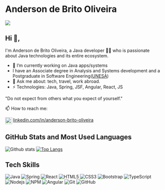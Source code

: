 # Anderson de Brito Oliveira

![](http://estruyf-github.azurewebsites.net/api/VisitorHit?user=andersondebrito&repo=andersondebrito&countColorcountColor)

## Hi 👋, 
I'm Anderson de Brito Oliveira, a Java developer 👨‍💻 who is passionate about Java technologies and its entire ecosystem. 

- 🔭 I’m currently working on Java apps/systems
- I have an Associate degree in Analysis and Systems development and a Postgraduate in Software Engineering([UNESA](https://portal.estacio.br/))
- 💬 Ask me about: tech, travel, work abroad.
- ⚡ Technologies: Java, Spring, JSF, Angular, React, JS

"Do not expect from others what you expect of yourself." 

📫 How to reach me:

[<img align="left" alt="anderson-brito-oliveira @ LinkedIn" width="22px" src="https://cdn.jsdelivr.net/npm/simple-icons@v3/icons/linkedin.svg"> linkedin.com/in/anderson-brito-oliveira](https://linkedin.com/in/anderson-brito-oliveira)<br clear=all>

## GitHub Stats and Most Used Languages

![Github stats](https://github-readme-stats.vercel.app/api?username=andersondebrito&hide=issues&theme=gruvbox&show_icons=true&hide_border=false&count_private=true&include_all_commits=true&line_height=24.5)
[![Top Langs](https://github-readme-stats.vercel.app/api/top-langs/?username=andersondebrito&layout=compact&theme=gruvbox&langs_count=10)](https://github.com/andersondebrito/github-readme-stats)

## Tech Skills

![Java](https://img.shields.io/badge/-Java-black?style=flat-square&logo=java)
![Spring](https://img.shields.io/badge/-spring-black?style=flat-square&logo=spring)
![React](https://img.shields.io/badge/-React-black?style=flat-square&logo=react)
![HTML5](https://img.shields.io/badge/-HTML5-E34F26?style=flat-square&logo=html5&logoColor=white)
![CSS3](https://img.shields.io/badge/-CSS3-1572B6?style=flat-square&logo=css3)
![Bootstrap](https://img.shields.io/badge/-Bootstrap-563D7C?style=flat-square&logo=bootstrap)
![TypeScript](https://img.shields.io/badge/-TypeScript-007ACC?style=flat-square&logo=typescript)
![Nodejs](https://img.shields.io/badge/NodeJs-339933.svg?logo=node.js&logoColor=white)
![NPM](https://img.shields.io/badge/NPM-CB3837.svg?logo=npm)
![Angular](https://img.shields.io/badge/-angular-black?style=flat-square&logo=angular)
![Git](https://img.shields.io/badge/-Git-black?style=flat-square&logo=git)
![GitHub](https://img.shields.io/badge/-GitHub-181717?style=flat-square&logo=github)

